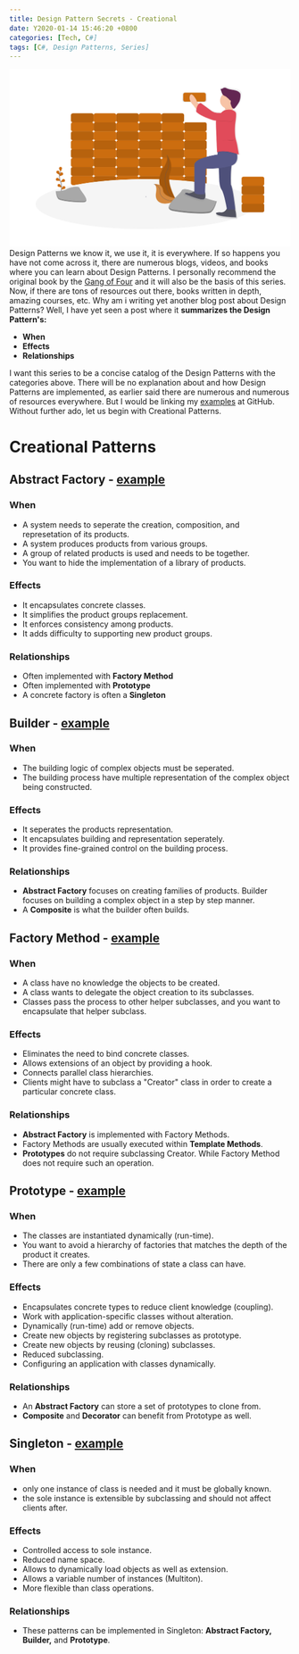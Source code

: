 ```yaml
---
title: Design Pattern Secrets - Creational
date: Y2020-01-14 15:46:20 +0800
categories: [Tech, C#]
tags: [C#, Design Patterns, Series]
---
```


![Building Blocks](/assets/img/building-blocks.png)
Design Patterns we know it, we use it, it is everywhere. If so happens you have not come across it, there are numerous blogs, videos, and books where you can learn about Design Patterns. I personally recommend the original book by the [Gang of Four](https://www.amazon.com/Design-Patterns-Elements-Reusable-Object-Oriented/dp/0201633612) and it will also be the basis of this series. Now, if there are tons of resources out there, books written in depth, amazing courses, etc. Why am i writing yet another blog post about Design Patterns? Well, I have yet seen a post where it __summarizes the Design Pattern's:__
- __When__
- __Effects__
- __Relationships__

I want this series to be a concise catalog of the Design Patterns with the categories above. There will be no explanation about and how Design Patterns are implemented, as earlier said there are numerous and numerous of resources everywhere. But I would be linking my [examples](http://github.com/ianescober/designpatterns) at GitHub. Without further ado, let us begin with Creational Patterns.

# Creational Patterns
## Abstract Factory - [example](https://github.com/IanEscober/DesignPatterns/tree/master/src/AbstractFactory)
### When
- A system needs to seperate the creation, composition, and represetation of its products.
- A system produces products from various groups.
- A group of related products is used and needs to be together.
- You want to hide the implementation of a library of products.
### Effects
- It encapsulates concrete classes.
- It simplifies the product groups replacement.
- It enforces consistency among products.
- It adds difficulty to supporting new product groups.

### Relationships
- Often implemented with __Factory Method__
- Often implemented with __Prototype__
- A concrete factory is often a __Singleton__

## Builder - [example](https://github.com/IanEscober/DesignPatterns/tree/master/src/Builder)
### When
- The building logic of complex objects must be seperated.
- The building process have multiple representation of the complex object being constructed.
### Effects
- It seperates the products representation.
- It encapsulates building and representation seperately.
- It provides fine-grained control on the building process.
### Relationships
- __Abstract Factory__ focuses on creating families of products. Builder focuses on building a complex object in a step by step manner.
- A __Composite__ is what the builder often builds.

## Factory Method - [example](https://github.com/IanEscober/DesignPatterns/tree/master/src/FactoryMethod)
### When
- A class have no knowledge the objects to be created.
- A class wants to delegate the object creation to its subclasses.
- Classes pass the process to other helper subclasses, and you want to encapsulate that helper subclass.
### Effects
- Eliminates the need to bind concrete classes.
- Allows extensions of an object by providing a hook.
- Connects parallel class hierarchies.
- Clients might have to subclass a "Creator" class in order to create a particular concrete class.
### Relationships
- __Abstract Factory__ is implemented with Factory Methods.
- Factory Methods are usually executed within __Template Methods__.
- __Prototypes__ do not require subclassing Creator. While Factory Method does not require such an operation.

## Prototype - [example](https://github.com/IanEscober/DesignPatterns/tree/master/src/Prototype)
### When
- The classes are instantiated dynamically (run-time).
- You want to avoid a hierarchy of factories that matches the depth of the product it creates.
- There are only a few combinations of state a class can have.
### Effects
- Encapsulates concrete types to reduce client knowledge (coupling).
- Work with application-specific classes without alteration.
- Dynamically (run-time) add or remove objects.
- Create new objects by registering subclasses as prototype. 
- Create new objects by reusing (cloning) subclasses. 
- Reduced subclassing.
- Configuring an application with classes dynamically.
### Relationships
- An __Abstract Factory__ can store a set of prototypes to clone from.
- __Composite__ and __Decorator__ can benefit from Prototype as well.

## Singleton - [example](https://github.com/IanEscober/DesignPatterns/tree/master/src/Singleton)
### When
- only one instance of class is needed and it must be globally known.
- the sole instance is extensible by subclassing and should not affect clients after.  
### Effects
- Controlled access to sole instance.
- Reduced name space.
- Allows to dynamically load objects as well as extension.
- Allows a variable number of instances (Multiton).
- More flexible than class operations.
### Relationships
- These patterns can be implemented in Singleton: __Abstract Factory, Builder,__ and __Prototype__.
